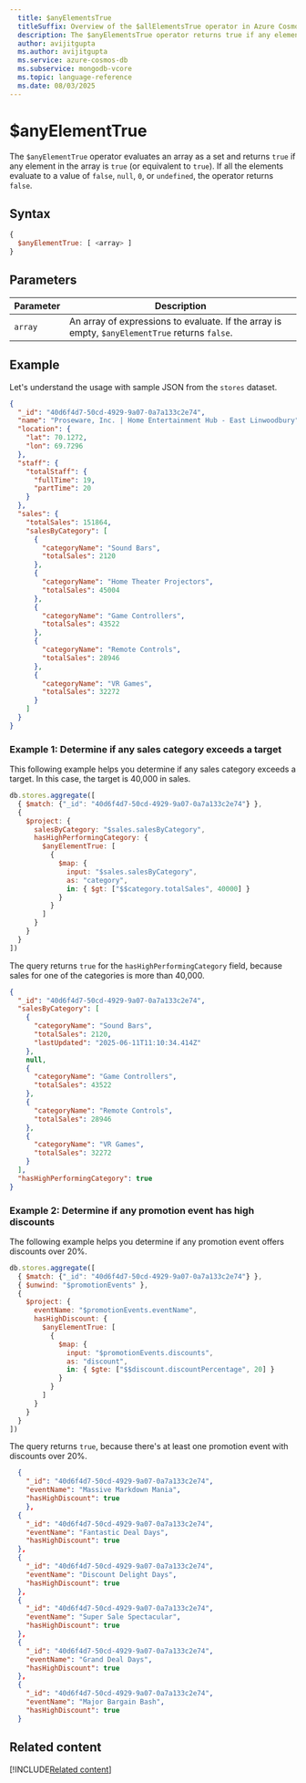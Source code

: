 ```yaml
---
  title: $anyElementsTrue
  titleSuffix: Overview of the $allElementsTrue operator in Azure Cosmos DB for MongoDB (vCore)
  description: The $anyElementsTrue operator returns true if any element in an array evaluates to a value of true.
  author: avijitgupta
  ms.author: avijitgupta
  ms.service: azure-cosmos-db
  ms.subservice: mongodb-vcore
  ms.topic: language-reference
  ms.date: 08/03/2025
---
```


# $anyElementTrue

The `$anyElementTrue` operator evaluates an array as a set and returns `true` if any element in the array is `true` (or equivalent to `true`). If all the elements evaluate to a value of `false`, `null`, `0`, or `undefined`, the operator returns `false`.

## Syntax

```javascript
{
  $anyElementTrue: [ <array> ]
}
```

## Parameters

| Parameter | Description |
| --- | --- |
| `array` | An array of expressions to evaluate. If the array is empty, `$anyElementTrue` returns `false`. |

## Example

Let's understand the usage with sample JSON from the `stores` dataset.

```json
{
  "_id": "40d6f4d7-50cd-4929-9a07-0a7a133c2e74",
  "name": "Proseware, Inc. | Home Entertainment Hub - East Linwoodbury",
  "location": {
    "lat": 70.1272,
    "lon": 69.7296
  },
  "staff": {
    "totalStaff": {
      "fullTime": 19,
      "partTime": 20
    }
  },
  "sales": {
    "totalSales": 151864,
    "salesByCategory": [
      {
        "categoryName": "Sound Bars",
        "totalSales": 2120
      },
      {
        "categoryName": "Home Theater Projectors",
        "totalSales": 45004
      },
      {
        "categoryName": "Game Controllers",
        "totalSales": 43522
      },
      {
        "categoryName": "Remote Controls",
        "totalSales": 28946
      },
      {
        "categoryName": "VR Games",
        "totalSales": 32272
      }
    ]
  }
}
```

### Example 1: Determine if any sales category exceeds a target

This following example helps you determine if any sales category exceeds a target. In this case, the target is 40,000 in sales.

```javascript
db.stores.aggregate([
  { $match: {"_id": "40d6f4d7-50cd-4929-9a07-0a7a133c2e74"} },
  {
    $project: {
      salesByCategory: "$sales.salesByCategory",
      hasHighPerformingCategory: {
        $anyElementTrue: [
          {
            $map: {
              input: "$sales.salesByCategory",
              as: "category",
              in: { $gt: ["$$category.totalSales", 40000] }
            }
          }
        ]
      }
    }
  }
])
```

The query returns `true` for the `hasHighPerformingCategory` field, because sales for one of the categories is more than 40,000.

```json
{
  "_id": "40d6f4d7-50cd-4929-9a07-0a7a133c2e74",
  "salesByCategory": [
    {
      "categoryName": "Sound Bars",
      "totalSales": 2120,
      "lastUpdated": "2025-06-11T11:10:34.414Z"
    },
    null,
    {
      "categoryName": "Game Controllers",
      "totalSales": 43522
    },
    {
      "categoryName": "Remote Controls",
      "totalSales": 28946
    },
    {
      "categoryName": "VR Games",
      "totalSales": 32272
    }
  ],
  "hasHighPerformingCategory": true
}
```

### Example 2: Determine if any promotion event has high discounts

The following example helps you determine if any promotion event offers discounts over 20%.

```javascript
db.stores.aggregate([
  { $match: {"_id": "40d6f4d7-50cd-4929-9a07-0a7a133c2e74"} },
  { $unwind: "$promotionEvents" },
  {
    $project: {
      eventName: "$promotionEvents.eventName",
      hasHighDiscount: {
        $anyElementTrue: [
          {
            $map: {
              input: "$promotionEvents.discounts",
              as: "discount",
              in: { $gte: ["$$discount.discountPercentage", 20] }
            }
          }
        ]
      }
    }
  }
])
```

The query returns `true`, because there's at least one promotion event with discounts over 20%.

```json
  {
    "_id": "40d6f4d7-50cd-4929-9a07-0a7a133c2e74",
    "eventName": "Massive Markdown Mania",
    "hasHighDiscount": true
    },
  {
    "_id": "40d6f4d7-50cd-4929-9a07-0a7a133c2e74",
    "eventName": "Fantastic Deal Days",
    "hasHighDiscount": true
  },
  {
    "_id": "40d6f4d7-50cd-4929-9a07-0a7a133c2e74",
    "eventName": "Discount Delight Days",
    "hasHighDiscount": true
  },
  {
    "_id": "40d6f4d7-50cd-4929-9a07-0a7a133c2e74",
    "eventName": "Super Sale Spectacular",
    "hasHighDiscount": true
  },
  {
    "_id": "40d6f4d7-50cd-4929-9a07-0a7a133c2e74",
    "eventName": "Grand Deal Days",
    "hasHighDiscount": true
  },
  {
    "_id": "40d6f4d7-50cd-4929-9a07-0a7a133c2e74",
    "eventName": "Major Bargain Bash",
    "hasHighDiscount": true
  }
```

## Related content

[!INCLUDE[Related content](../includes/related-content.md)]
